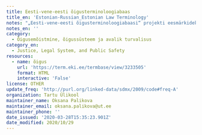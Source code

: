 ```yaml
---
title: Eesti-vene-eesti õigusterminoloogiabaas
title_en: 'Estonian-Russian_Estonian Law Terminology'
notes: "„Eesti-vene-eesti õigusterminoloogiabaasi“ projekti eesmärkideks on muuta olemasolevate pabersõnaraamatute (O. Ottensoni „Uus vene-eesti õigussõnaraamat“, 2009 ja „Uus eesti-vene õigussõnaraamat“, 2007) sisu veebis kättesaadavaks. Terminikomisjoni töö on rahastatud riikliku \"Eestikeelse terminoloogia programmi\" raames (2017, 2018 aa). Töörühma liikmed: Oksana Palikova (PhD, Tartu Ülikooli vene keele lektor), Sirje Kupp-Sazonov (PhD, Tartu Ülikooli vene keele ja tõlkeõpetuse lektor) ja Olga Ottenson (sõnaraamatu autor). Töö esimesel etapil (2017) aitasid kaasa Ksenia Korolkova (Tartu Ülikooli õigusteaduskonna üliõpilane) ja Maksim Mirt (Tartu Ülikooli slavistika osakonna üliõpilane). \r\n\r\nKokku 39512 terminit.\r\nKeeled: eesti, vene."
notes_en: ''
category:
  - Õigusemõistmine, õigussüsteem ja avalik turvalisus
category_en:
  - Justice, Legal System, and Public Safety
resources:
  - name: õigus
    url: 'https://term.eki.ee/termbase/view/3233505'
    format: HTML
    interactive: 'False'
license: OTHER
update_freq: 'http://purl.org/linked-data/sdmx/2009/code#freq-A'
organization: Tartu Ülikool
maintainer_name: Oksana Palikova
maintainer_email: oksana.palikova@ut.ee
maintainer_phone: ''
date_issued: '2020-03-28T15:35:23.901Z'
date_modified: 2020/10/29
---
```

